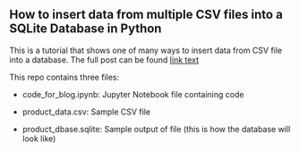 
## How to insert data from multiple CSV files into a SQLite Database in Python

This is a tutorial that shows one of many ways to insert data from CSV file into a database. The full post can be found [link text](https://medium.com/@saurabhkulkarni028/how-to-insert-data-from-csv-file-into-a-sqlite-database-using-python-82f7d447866a)

This repo contains three files:
- code_for_blog.ipynb: Jupyter Notebook file containing code

- product_data.csv: Sample CSV file 

- product_dbase.sqlite: Sample output of file (this is how the database will look like)
